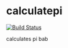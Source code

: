 # calculatepi

[![Build Status](http://54.172.129.10:8080/buildStatus/icon?job=cal_pi)](http://54.172.129.10:8080/job/cal_pi/)

calculates pi bab
